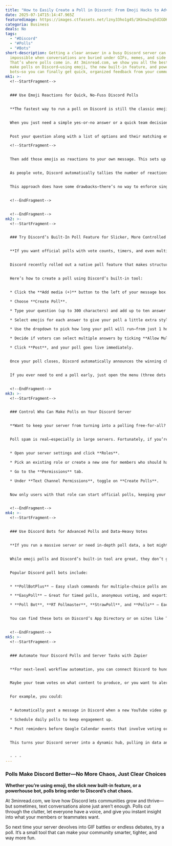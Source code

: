```yaml
---
title: "How to Easily Create a Poll in Discord: From Emoji Hacks to Advanced Bots"
date: 2025-07-14T15:14:47.965Z
featuredimage: https://images.ctfassets.net/lzny33ho1g45/1Kbnw2nq5dIGDKOhb9Uf63/43b7e393134118c25e749550824547b7/discord_hero.png?fm=avif&q=31&fit=thumb&w=1520&h=760
categoria: Business
deals: No
tags:
  - "#Discord"
  - "#Polls"
  - "#Bots"
short-description: Getting a clear answer in a busy Discord server can be nearly
  impossible when conversations are buried under GIFs, memes, and side chats.
  That’s where polls come in. At 3minread.com, we show you all the best ways to
  make polls on Discord—using emoji, the new built-in feature, and powerful
  bots—so you can finally get quick, organized feedback from your community.
mk1: >-
  <!--StartFragment-->


  ### Use Emoji Reactions for Quick, No-Fuss Discord Polls


  **The fastest way to run a poll on Discord is still the classic emoji reaction method.**


  When you just need a simple yes-or-no answer or a quick team decision, you don’t need any fancy tools. Emoji reactions turn any Discord message into an instant poll. Here’s how it works:


  Post your question along with a list of options and their matching emoji. For example:\

  <!--StartFragment-->


  Then add those emojis as reactions to your own message. This sets up the choices so others can simply click on their preferred option.


  As people vote, Discord automatically tallies the number of reactions under each emoji. Everyone can see how the poll is shaping up in real time, which makes it perfect for casual, community-driven servers.


  This approach does have some drawbacks—there’s no way to enforce single-choice voting, and you’ll have to watch for people spamming multiple votes. But for lightweight decisions, emoji reactions are still hard to beat.


  <!--EndFragment-->


  <!--EndFragment-->
mk2: >-
  <!--StartFragment-->


  ### Try Discord’s Built-In Poll Feature for Slicker, More Controlled Voting


  **If you want official polls with vote counts, timers, and even multi-choice voting, Discord’s new built-in poll tool is your best bet.**


  Discord recently rolled out a native poll feature that makes structured polls a breeze. It’s surprisingly robust, letting you set time limits, add up to ten answer choices, and decide if members can pick more than one option.


  Here’s how to create a poll using Discord’s built-in tool:


  * Click the **Add media (+)** button to the left of your message box.

  * Choose **Create Poll**.

  * Type your question (up to 300 characters) and add up to ten answer choices (each max 55 characters).

  * Select emojis for each answer to give your poll a little extra style.

  * Use the dropdown to pick how long your poll will run—from just 1 hour up to 2 weeks.

  * Decide if voters can select multiple answers by ticking **Allow Multiple Answers**.

  * Click **Post**, and your poll goes live immediately.


  Once your poll closes, Discord automatically announces the winning choice in the channel. On desktop, you can see who voted for what by clicking on the vote count; on mobile, tap or long-press to view the details.


  If you ever need to end a poll early, just open the menu (three dots on desktop or long-press on mobile) and select **End Poll Now**. It’s that simple.


  <!--EndFragment-->
mk3: >-
  <!--StartFragment-->


  ### Control Who Can Make Polls on Your Discord Server


  **Want to keep your server from turning into a polling free-for-all? Discord gives server owners tools to lock down poll permissions.**


  Poll spam is real—especially in large servers. Fortunately, if you’re a server owner or admin, you can decide exactly who’s allowed to create polls.


  * Open your server settings and click **Roles**.

  * Pick an existing role or create a new one for members who should have poll privileges.

  * Go to the **Permissions** tab.

  * Under **Text Channel Permissions**, toggle on **Create Polls**.


  Now only users with that role can start official polls, keeping your channels clean and organized.


  <!--EndFragment-->
mk4: >-
  <!--StartFragment-->


  ### Use Discord Bots for Advanced Polls and Data-Heavy Votes


  **If you run a massive server or need in-depth poll data, a bot might be your best option.**


  While emoji polls and Discord’s built-in tool are great, they don’t give you spreadsheets, charts, or the ability to export results. Bots can handle all of that and more.


  Popular Discord poll bots include:


  * **PollBotPlus** — Easy slash commands for multiple-choice polls and anonymous votes.

  * **EasyPoll** — Great for timed polls, anonymous voting, and exporting results.

  * **Poll Bot**, **RT Pollmaster**, **StrawPoll**, and **Polls** — Each offers slightly different features like ranking options or integrating polls across multiple channels.


  You can find these bots on Discord’s App Directory or on sites like Top.gg. Simply add one to your server and follow its `/help` or `/poll` commands to get started. Bots also let you set up recurring polls or auto-close based on thresholds, making them ideal for large communities.


  <!--EndFragment-->
mk5: >-
  <!--StartFragment-->


  ### Automate Your Discord Polls and Server Tasks with Zapier


  **For next-level workflow automation, you can connect Discord to hundreds of other tools.**


  Maybe your team votes on what content to produce, or you want to alert a channel when a poll ends. Tools like Zapier make it easy to link Discord to Google Sheets, Trello, or your CRM—without writing a line of code.


  For example, you could:


  * Automatically post a message in Discord when a new YouTube video goes live.

  * Schedule daily polls to keep engagement up.

  * Post reminders before Google Calendar events that involve voting or feedback.


  This turns your Discord server into a dynamic hub, pulling in data and pushing out tasks so your team stays informed without manual effort.


  - - -
---
```

### Polls Make Discord Better—No More Chaos, Just Clear Choices

**Whether you’re using emoji, the slick new built-in feature, or a powerhouse bot, polls bring order to Discord’s chat chaos.**

At 3minread.com, we love how Discord lets communities grow and thrive—but sometimes, text conversations alone just aren’t enough. Polls cut through the clutter, let everyone have a voice, and give you instant insight into what your members or teammates want.

So next time your server devolves into GIF battles or endless debates, try a poll. It’s a small tool that can make your community smarter, tighter, and way more fun.



<!--EndFragment-->
